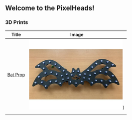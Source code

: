 ## Welcome to the PixelHeads!


### 3D Prints


| Title | Image |
|---|---|
| [Bat Prop](https://www.thingiverse.com/thing:4936060) | <img src="/Bat.jpg" alt="Bat Prop" width="300"/>) |
|  |  |
|  |  |
